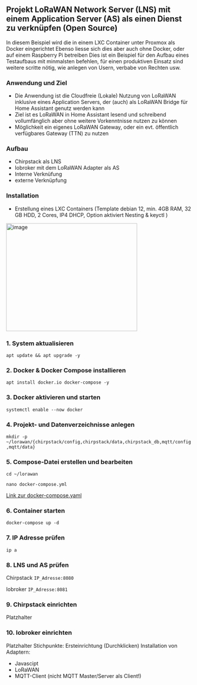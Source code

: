 ## Projekt LoRaWAN Network Server (LNS) mit einem Application Server (AS) als einen Dienst zu verknüpfen (Open Source)

In diesem Beispiel wird die in einem LXC Container unter Proxmox als Docker eingerichtet
Ebenso liesse sich dies aber auch ohne Docker, oder auf einem Raspberry Pi betreiben
Dies ist ein Beispiel für den Aufbau eines Testaufbaus mit minmalsten befehlen, für einen produktiven Einsatz sind weitere scritte nötig, wie anlegen von Usern, verbabe von Rechten usw. 

### Anwendung und Ziel
- Die Anwendung ist die Cloudfreie (Lokale) Nutzung von LoRaWAN inklusive eines Application Servers, der (auch) als LoRaWAN Bridge für Home Assistant genutz werden kann
- Ziel ist es LoRaWAN in Home Assistant lesend und schreibend vollumfänglich aber ohne weitere Vorkenntnisse nutzen zu können
- Möglichkeit ein eigenes LoRaWAN Gateway, oder ein evt. öffentlich verfügbares Gateway (TTN) zu nutzen
  
### Aufbau
- Chirpstack als LNS
- Iobroker mit dem LoRaWAN Adapter als AS
- Interne Verknüfung
- externe Verknüpfung

### Installation
- Erstellung eines LXC Containers (Template debian 12, min. 4GB RAM, 32 GB HDD, 2 Cores, IP4 DHCP, Option aktiviert Nesting & keyctl )
<img width="355" height="292" alt="image" src="https://github.com/user-attachments/assets/f89a59c1-0bbd-422d-8926-c48a31278d14" />


### 1. System aktualisieren
```apt update && apt upgrade -y```

### 2. Docker & Docker Compose installieren
```apt install docker.io docker-compose -y```

### 3. Docker aktivieren und starten
```systemctl enable --now docker```

### 4. Projekt- und Datenverzeichnisse anlegen
```mkdir -p ~/lorawan/{chirpstack/config,chirpstack/data,chirpstack_db,mqtt/config,mqtt/data}```

### 5. Compose-Datei erstellen und bearbeiten
```cd ~/lorawan```

```nano docker-compose.yml```

[Link zur docker-compose.yaml](https://github.com/J-Paul0815/SmartHome/blob/main/Projects/Lorawan_LNS_plus_AS/docker-compose.yaml)

### 6. Container starten
```docker-compose up -d```

### 7. IP Adresse prüfen
```ip a```

### 8. LNS und AS prüfen
Chirpstack ```IP_Adresse:8080```

Iobroker ```IP_Adresse:8081```

### 9. Chirpstack einrichten
Platzhalter

### 10. Iobroker einrichten
Platzhalter
Stichpunkte:
Ersteinrichtung (Durchklicken)
Installation von Adaptern:
- Javascipt
- LoRaWAN
- MQTT-Client (nicht MQTT Master/Server als Client!)
  





 



